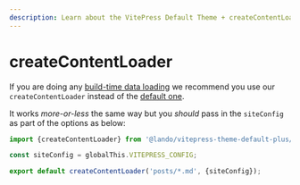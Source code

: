 ```yaml
---
description: Learn about the VitePress Default Theme + createContentLoader util.
---
```


# createContentLoader

If you are doing any [build-time data loading](https://vitepress.dev/guide/data-loading) we recommend you use our `createContentLoader` instead of the [default one](https://vitepress.dev/guide/data-loading#createcontentloader).

It works *more-or-less* the same way but you *should* pass in the `siteConfig` as part of the options as below:

```js
import {createContentLoader} from '@lando/vitepress-theme-default-plus/ccl';

const siteConfig = globalThis.VITEPRESS_CONFIG;

export default createContentLoader('posts/*.md', {siteConfig});
```
